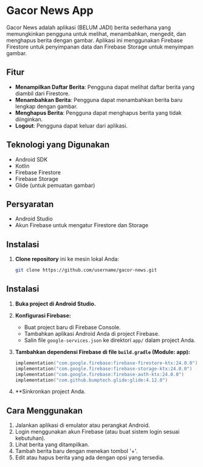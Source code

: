 # Gacor News App

Gacor News adalah aplikasi (BELUM JADI) berita sederhana yang memungkinkan pengguna untuk melihat, menambahkan, mengedit, dan menghapus berita dengan gambar. Aplikasi ini menggunakan Firebase Firestore untuk penyimpanan data dan Firebase Storage untuk menyimpan gambar.

## Fitur

- **Menampilkan Daftar Berita**: Pengguna dapat melihat daftar berita yang diambil dari Firestore.
- **Menambahkan Berita**: Pengguna dapat menambahkan berita baru lengkap dengan gambar.
- **Menghapus Berita**: Pengguna dapat menghapus berita yang tidak diinginkan.
- **Logout**: Pengguna dapat keluar dari aplikasi.

## Teknologi yang Digunakan

- Android SDK
- Kotlin
- Firebase Firestore
- Firebase Storage
- Glide (untuk pemuatan gambar)

## Persyaratan

- Android Studio
- Akun Firebase untuk mengatur Firestore dan Storage

## Instalasi

1. **Clone repository** ini ke mesin lokal Anda:

   ```bash
   git clone https://github.com/username/gacor-news.git

## Instalasi

1. **Buka project di Android Studio.**

2. **Konfigurasi Firebase:**
   - Buat project baru di Firebase Console.
   - Tambahkan aplikasi Android Anda di project Firebase.
   - Salin file `google-services.json` ke direktori `app/` dalam project Anda.

3. **Tambahkan dependensi Firebase di file `build.gradle` (Module: app):**

   ```kotlin
   implementation("com.google.firebase:firebase-firestore-ktx:24.0.0")
   implementation("com.google.firebase:firebase-storage-ktx:24.0.0")
   implementation("com.google.firebase:firebase-auth-ktx:24.0.0")
   implementation("com.github.bumptech.glide:glide:4.12.0")

4. **Sinkronkan project Anda.

## Cara Menggunakan

1. Jalankan aplikasi di emulator atau perangkat Android.
2. Login menggunakan akun Firebase (atau buat sistem login sesuai kebutuhan).
3. Lihat berita yang ditampilkan.
4. Tambah berita baru dengan menekan tombol '+'.
5. Edit atau hapus berita yang ada dengan opsi yang tersedia.

